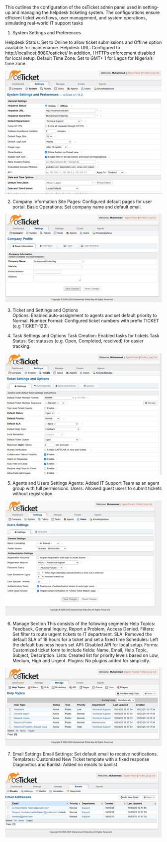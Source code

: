 
This outlines the configuration of the osTicket admin panel used in setting-up and managing the helpdesk ticketing system. The configurations ensure efficient ticket workflows, user management, and system operations, simulating real-world IT support tasks

1. System Settings and Preferences

Helpdesk Status: Set to Online to allow ticket submissions and Offline option available for maintenance.
Helpdesk URL: Configured to http://localhost:8080/osticket/ 
In addition, I HTTPs enforcement disabled for local setup.
Default Time Zone: Set to GMT+ 1 for Lagos for Nigeria’s time zone.

![alt text](../Images/admin-panel-system-settings.png)

2. Company Information
Site Pages: Configured default pages for user portal.
Basic Operations: Set company name and default email.

![alt text](../Images/company-information.png)

3. Ticket and Settings and Options  
Options: Enabled auto-assignment to agents and set default priority to Normal.
Number Format: Configured ticket numbers with prefix TICKET (e.g TICKET-123).

4. Task Settings and Options
Task Creation: Enabled tasks for tickets 
Task Status: Set statuses (e.g. Open, Completed, resolved) for easier tracking.

![alt text](../Images/tickets-settings.png)

5. Agents and Users Settings
Agents: Added IT Support Team as an agent group with full permissions.
Users: Allowed guest users to submit tickets without registration.

![alt text](../Images/agents-settings.png)

6. Manage Section
This consists of the following segments
Help Topics: Feedback, General Inquiry, Report a Problem, Access Denied.
Filters: Set filter to route urgent tickets to IT department.
SLA: Removed the default SLA of 18 hours for a ticket and set a fixed time
Schedules: Left the default business hours set
API: Disabled API for local setup.
Forms: Customized ticket form to include fields: Name, Email, Help Topic, Subject, Description.
Lists: Created list for priority levels based on Low, Medium, High and Urgent.
Plugins: No plugins added for simplicity.

![alt text](../Images/manage-section.png)

7. Email Settings
Email Settings: Set default email to receive notifications.
Templates: Customized New Ticket template with a fixed response
Diagnostics and Banlist: Added no emails to banlist 

![alt text](../Images/emails-section.png)

